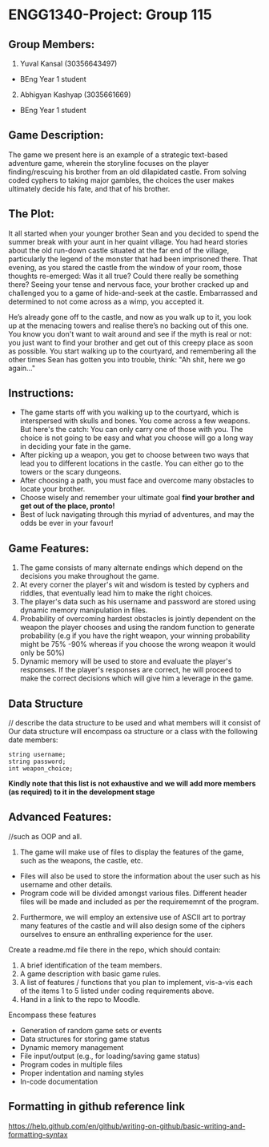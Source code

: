 # ENGG1340-Project: Group 115

## Group Members:
1. Yuval Kansal (30356643497)
  - BEng Year 1 student
2. Abhigyan Kashyap (3035661669)
  - BEng Year 1 student
  
## Game Description:
The game we present here is an example of a strategic text-based adventure game, wherein the storyline focuses on the player finding/rescuing his brother from an old dilapidated castle. From solving coded cyphers to taking major gambles, the choices the user makes ultimately decide his fate, and that of his brother.

## The Plot:
It all started when your younger brother Sean and you decided to spend the summer break with your aunt in her quaint village. You had heard stories about the old run-down castle situated at the far end of the village, particularly the legend of the monster that had been imprisoned there. That evening, as you stared the castle from the window of your room, those thoughts re-emerged: Was it all true? Could there really be something there? Seeing your tense and nervous face, your brother cracked up and challenged you to a game of hide-and-seek at the castle. Embarrassed and determined to not come across as a wimp, you accepted it.

He’s already gone off to the castle, and now as you walk up to it, you look up at the menacing towers and realise there’s no backing out of this one. You know you don't want to wait around and see if the myth is real or not: you just want to find your brother and get out of this creepy place as soon as possible. You start walking up to the courtyard, and remembering all the other times Sean has gotten you into trouble, think: "Ah shit, here we go again…"

## Instructions:
- The game starts off with you walking up to the courtyard, which is interspersed with skulls and bones. You come across a few weapons. But here's the catch: You can only carry one of those with you. The choice is not going to be easy and what you choose will go a long way in deciding your fate in the game.
- After picking up a weapon, you get to choose between two ways that lead you to different locations in the castle. You can either go to the towers or the scary dungeons.
- After choosing a path, you must face and overcome many obstacles to locate your brother.
- Choose wisely and remember your ultimate goal **find your brother and get out of the place, pronto!**
- Best of luck navigating through this myriad of adventures, and may the odds be ever in your favour!

## Game Features:
1. The game consists of many alternate endings which depend on the decisions you make throughout the game.
2. At every corner the player's wit and wisdom is tested by cyphers and riddles, that eventually lead him to make the right choices.
3. The player's data such as his username and password are stored using dynamic memory manipulation in files.
4. Probability of overcoming hardest obstacles is jointly dependent on the weapon the player chooses and using the random function to generate probability (e.g if you have the right weapon, your winning probability might be 75% -90% whereas if you choose the wrong weapon it would only be 50%)
5. Dynamic memory will be used to store and evaluate the player's responses. If the player's responses are correct, he will proceed to make the correct decisions which will give him a leverage in the game.

## Data Structure
// describe the data structure to be used and what members will it consist of
Our data structure will encompass oa structure or a class with the following date members:
```
string username;
string password;
int weapon_choice;
```
**Kindly note that this list is not exhaustive and we will add more members (as required) to it in the development stage**


## Advanced Features:
//such as OOP and all.
1. The game will make use of files to display the features of the game, such as the weapons, the castle, etc.
  - Files will also be used to store the information about the user such as his username and other details.
  - Program code will be divided amongst various files. Different header files will be made and included as per the requirememnt of the program.
2. Furthermore, we will employ an extensive use of ASCII art to portray many features of the castle and will also design some of the ciphers ourselves to ensure an enthralling experience for the user.


Create a readme.md file there in the repo, which should contain:
1. A brief identification of the team members.
2. A game description with basic game rules.
3. A list of features / functions that you plan to implement, vis-a-vis each of the items 1 to 5 listed under coding requirements above.
4. Hand in a link to the repo to Moodle.

Encompass these features

- Generation of random game sets or events
- Data structures for storing game status
- Dynamic memory management
- File input/output (e.g., for loading/saving game status)
- Program codes in multiple files
- Proper indentation and naming styles
- In-code documentation

## Formatting in github reference link
https://help.github.com/en/github/writing-on-github/basic-writing-and-formatting-syntax
